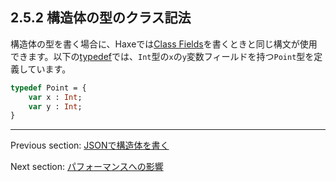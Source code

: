 ## 2.5.2 構造体の型のクラス記法

構造体の型を書く場合に、Haxeでは[Class Fields](class-field.md)を書くときと同じ構文が使用できます。以下の[typedef](type-system-typedef.md)では、`Int`型の`x`の`y`変数フィールドを持つ`Point`型を定義しています。

```haxe
typedef Point = {
    var x : Int;
    var y : Int;
}
```

---

Previous section: [JSONで構造体を書く](types-structure-json.md)

Next section: [パフォーマンスへの影響](types-structure-performance.md)